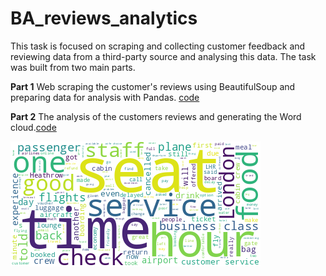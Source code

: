 # BA_reviews_analytics
This task is focused on scraping and collecting customer feedback and reviewing data from a third-party source and analysing this data.
The task was built from two main parts.

**Part 1** Web scraping the customer's reviews using BeautifulSoup and preparing data for analysis with Pandas. [code](https://github.com/ElenaHrytsai/BA_reviews_analytics/blob/main/British_Airways.ipynb)

**Part 2** The analysis of the customers reviews and generating the Word cloud.[code](https://github.com/ElenaHrytsai/BA_reviews_analytics/blob/main/BA_reviews_analytics.ipynb)

![alt text](https://github.com/ElenaHrytsai/BA_reviews_analytics/blob/main/Wordcloud%20(1).png)
